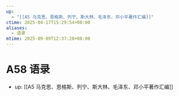 ```yaml
---
up:
  - "[[A5 马克思、恩格斯、列宁、斯大林、毛泽东、邓小平著作汇编]]"
ctime: 2025-04-17T15:29:54+08:00
aliases:
  - 语录
mtime: 2025-09-09T12:37:20+08:00
---
```


# A58 语录

- up: [[A5 马克思、恩格斯、列宁、斯大林、毛泽东、邓小平著作汇编]]
